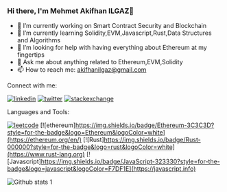### Hi there, I'm Mehmet Akifhan ILGAZ👋


- 🔭 I’m currently working on Smart Contract Security and Blockchain
- 🌱 I’m currently learning Solidity,EVM,Javascript,Rust,Data Structures and Algorithms
- 🤔 I’m looking for help with having everything about Ethereum at my fingertips
- 💬 Ask me about anything related to Ethereum,EVM,Solidity
- 📫 How to reach me: akifhanilgaz@gmail.com

Connect with me:

[![linkedin](https://img.shields.io/badge/LinkedIn-0077B5?style=for-the-badge&logo=linkedin&logoColor=white)](https://www.linkedin.com/in/mehmetakifhanilgaz/)
[![twitter](https://img.shields.io/badge/Twitter-1DA1F2?style=for-the-badge&logo=twitter&logoColor=white)](https://twitter.com/AkifhanIlgaz)
[![stackexchange](https://img.shields.io/badge/StackExchange-%23ffffff.svg?&style=for-the-badge&logo=StackExchange&logoColor=white)](https://ethereum.stackexchange.com/users/100568/mehmet-akifhan-ilgaz)

Languages and Tools:

[![leetcode](https://img.shields.io/badge/-LeetCode-FFA116?style=for-the-badge&logo=LeetCode&logoColor=black)](https://leetcode.com/AkifhanIlgaz/)
[![ethereum]https://img.shields.io/badge/Ethereum-3C3C3D?style=for-the-badge&logo=Ethereum&logoColor=white](https://ethereum.org/en/)
[![Rust]https://img.shields.io/badge/Rust-000000?style=for-the-badge&logo=rust&logoColor=white](https://www.rust-lang.org)
[![Javascript]https://img.shields.io/badge/JavaScript-323330?style=for-the-badge&logo=javascript&logoColor=F7DF1E](https://javascript.info)

![Github stats 1](https://github-readme-stats.vercel.app/api?username=AkifhanIlgaz&show_icons=true&theme=gradient)



